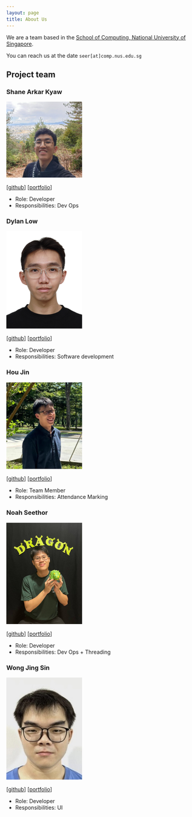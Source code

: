 ```yaml
---
layout: page
title: About Us
---
```


We are a team based in the [School of Computing, National University of Singapore](https://www.comp.nus.edu.sg).

You can reach us at the date `seer[at]comp.nus.edu.sg`

## Project team

### Shane Arkar Kyaw

<img src="images/shaneak03.png" width="200px">

[[github](https://github.com/shaneak03)]
[[portfolio](team/johndoe.md)]

* Role: Developer
* Responsibilities: Dev Ops

### Dylan Low

<img src="images/dlywlotus.png" width="200px">

[[github](http://github.com/dlywlotus)]
[[portfolio](team/johndoe.md)]

* Role: Developer
* Responsibilities: Software development

### Hou Jin

<img src="images/203zk.png" width="200px">

[[github](http://github.com/203ZK/tp)] [[portfolio](team/houjin.md)]

* Role: Team Member
* Responsibilities: Attendance Marking

### Noah Seethor

<img src="images/noahseethorcodes.png" width="200px">

[[github](http://github.com/noahseethorcodes)]
[[portfolio](team/johndoe.md)]

* Role: Developer
* Responsibilities: Dev Ops + Threading

### Wong Jing Sin

<img src="images/wjingsin.png" width="200px">

[[github](http://github.com/wjingsin)]
[[portfolio](team/johndoe.md)]

* Role: Developer
* Responsibilities: UI
